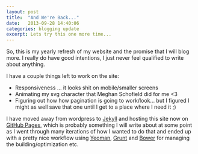 ```yaml
---
layout: post
title:  "And We're Back..."
date:   2013-09-28 14:40:06
categories: blogging update
excerpt: Lets try this one more time...
---
```


So, this is my yearly refresh of my website and the promise that I will blog more. I really do have good intentions, I just never feel qualified to write about
anything.

I have a couple things left to work on the site:

* Responsiveness ... it looks shit on mobile/smaller screens
* Animating my svg character that Meghan Schofield did for me <3
* Figuring out how how pagination is going to work/look... but I figured I might as well save that one until I get to a place where I need it ;)

I have moved away from wordpress to [Jekyll][jekyll] and hosting this site now on [GitHub Pages][github-pages], which is probably something I will write about at some point as I went through many iterations of how I wanted to do that and ended up with a pretty nice workflow using [Yeoman][yeoman], [Grunt][grunt] and [Bower][bower] for managing the building/optimization etc.

[github-pages]: http://pages.github.com/
[jekyll]: http://jekyllrb.com/
[yeoman]: http://yeoman.io
[grunt]: http://gruntjs.com/
[bower]: http://bower.io/
